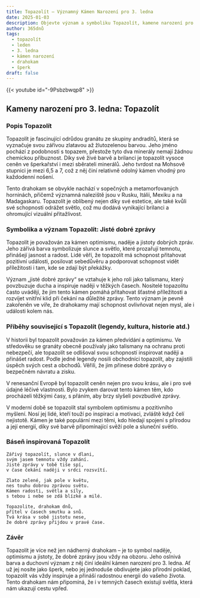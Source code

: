 ```yaml
---
title: Topazolít – Významný Kámen Narození pro 3. ledna
date: 2025-01-03
description: Objevte význam a symboliku Topazolít, kamene narození pro 3. ledna, který symbolizuje Jisté dobré zprávy. Přečtěte si legendy a inspirující příběhy.
author: 365dnů
tags:
  - topazolít
  - leden
  - 3. ledna
  - kámen narození
  - drahokam
  - šperk
draft: false
---
```


{{< youtube id="-9Psbzbwqp8" >}}


## Kameny narození pro 3. ledna: Topazolít

### Popis Topazolít

Topazolít je fascinující odrůdou granátu ze skupiny andraditů, která se vyznačuje svou zářivou zlatavou až žlutozelenou barvou. Jeho jméno pochází z podobnosti s topazem, přestože tyto dva minerály nemají žádnou chemickou příbuznost. Díky své živé barvě a brilanci je topazolít vysoce ceněn ve šperkařství i mezi sběrateli minerálů. Jeho tvrdost na Mohsově stupnici je mezi 6,5 a 7, což z něj činí relativně odolný kámen vhodný pro každodenní nošení.

Tento drahokam se obvykle nachází v sopečných a metamorfovaných horninách, přičemž významná naleziště jsou v Rusku, Itálii, Mexiku a na Madagaskaru. Topazolít je oblíbený nejen díky své estetice, ale také kvůli své schopnosti odrážet světlo, což mu dodává vynikající brilanci a ohromující vizuální přitažlivost.

### Symbolika a význam Topazolít: Jisté dobré zprávy

Topazolít je považován za kámen optimismu, naděje a jistoty dobrých zpráv. Jeho zářivá barva symbolizuje slunce a světlo, které prozařují temnotu, přinášejí jasnost a radost. Lidé věří, že topazolít má schopnost přitahovat pozitivní události, posilovat sebedůvěru a podporovat schopnost vidět příležitosti i tam, kde se zdají být překážky.

Význam „jisté dobré zprávy“ se vztahuje k jeho roli jako talismanu, který povzbuzuje ducha a inspiruje naději v těžkých časech. Nositelé topazolitu často uvádějí, že jim tento kámen pomáhá přitahovat šťastné příležitosti a rozvíjet vnitřní klid při čekání na důležité zprávy. Tento význam je pevně zakořeněn ve víře, že drahokamy mají schopnost ovlivňovat nejen mysl, ale i události kolem nás.

### Příběhy související s Topazolít (legendy, kultura, historie atd.)

V historii byl topazolít považován za kámen předvídání a optimismu. Ve středověku se granáty obecně používaly jako talismany na ochranu proti nebezpečí, ale topazolít se odlišoval svou schopností inspirovat naději a přinášet radost. Podle jedné legendy nosili obchodníci topazolít, aby zajistili úspěch svých cest a obchodů. Věřili, že jim přinese dobré zprávy o bezpečném návratu a zisku.

V renesanční Evropě byl topazolít ceněn nejen pro svou krásu, ale i pro své údajné léčivé vlastnosti. Bylo zvykem darovat tento kámen těm, kdo procházeli těžkými časy, s přáním, aby brzy slyšeli povzbudivé zprávy.

V moderní době se topazolít stal symbolem optimismu a pozitivního myšlení. Nosí jej lidé, kteří touží po inspiraci a motivaci, zvláště když čelí nejistotě. Kámen je také populární mezi těmi, kdo hledají spojení s přírodou a její energií, díky své barvě připomínající svěží pole a sluneční světlo.

### Báseň inspirovaná Topazolít

```
Zářivý topazolít, slunce v dlani,  
svým jasem temnotu vždy zahání.  
Jisté zprávy v tobě tiše spí,  
v čase čekání naději v srdci rozsvítí.  

Zlato zelené, jak pole v květu,  
nes touhu dobrou zprávou světu.  
Kámen radosti, světla a síly,  
s tebou i nebe se zdá blízké a milé.  

Topazolite, drahokam dnů,  
přítel v časech smutku a snů.  
Tvá krása v sobě jistotu nese,  
že dobré zprávy přijdou v pravé čase.  
```

### Závěr

Topazolít je více než jen nádherný drahokam – je to symbol naděje, optimismu a jistoty, že dobré zprávy jsou vždy na obzoru. Jeho oslnivá barva a duchovní význam z něj činí ideální kámen narození pro 3. ledna. Ať už jej nosíte jako šperk, nebo jej jednoduše obdivujete jako přírodní poklad, topazolít vás vždy inspiruje a přináší radostnou energii do vašeho života. Tento drahokam nám připomíná, že i v temných časech existují světla, která nám ukazují cestu vpřed.